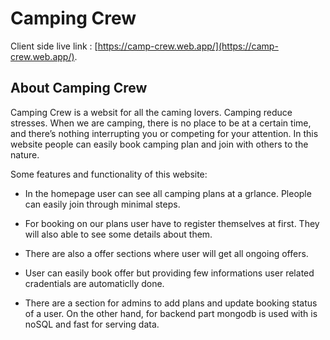 # Camping Crew

Client side live link : [https://camp-crew.web.app/](https://camp-crew.web.app/).


## About Camping Crew

Camping Crew is a websit for all the caming lovers. Camping reduce stresses. When we are camping, there is no place to be at a certain time, and there’s nothing interrupting you or competing for your attention. In this website people can easily book camping plan and join with others to the nature. 

Some features and functionality of this website:

* In the homepage user can see all camping plans at a grlance. Pleople can easily join through minimal steps.

* For booking on our plans user have to register themselves at first. They will also able to see some details about them.

* There are also a offer sections where user will get all ongoing offers.

* User can easily book offer but providing few informations user related cradentials are automaticlly done.

* There are a section for admins to add plans and update booking status of a user. On the other hand, for backend part mongodb is used with is noSQL and fast for serving data.